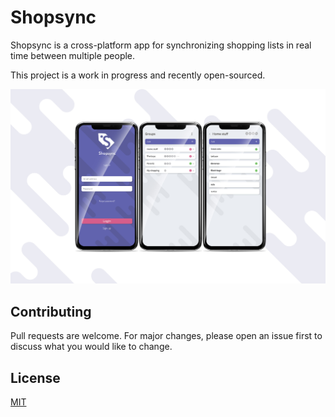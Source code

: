 # Shopsync

Shopsync is a cross-platform app for synchronizing shopping lists in real time between multiple people. 

This project is a work in progress and recently open-sourced.

![screens](./showcase/comp.jpg)

## Contributing
Pull requests are welcome. For major changes, please open an issue first to discuss what you would like to change.

## License
[MIT](https://choosealicense.com/licenses/mit/)
